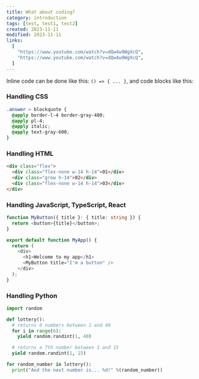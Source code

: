 ```yaml
---
title: What about coding?
category: introduction
tags: [test, test1, test2]
created: 2023-11-11
modified: 2023-11-11
links:
  [
    "https://www.youtube.com/watch?v=dQw4w9WgXcQ",
    "https://www.youtube.com/watch?v=dQw4w9WgXcQ",
  ]
---
```


Inline code can be done like this: `() => { ... }`, and code blocks like this:

### Handling CSS

```css
.answer > blockquote {
  @apply border-l-4 border-gray-400;
  @apply pl-4;
  @apply italic;
  @apply text-gray-600;
}
```

### Handling HTML

```html
<div class="flex">
  <div class="flex-none w-14 h-14">01</div>
  <div class="grow h-14">02</div>
  <div class="flex-none w-14 h-14">03</div>
</div>
```

### Handling JavaScript, TypeScript, React

```typescript
function MyButton({ title }: { title: string }) {
  return <button>{title}</button>;
}

export default function MyApp() {
  return (
    <div>
      <h1>Welcome to my app</h1>
      <MyButton title="I'm a button" />
    </div>
  );
}
```

### Handling Python

```python
import random

def lottery():
  # returns 6 numbers between 1 and 40
  for i in range(6):
    yield random.randint(1, 40)

  # returns a 7th number between 1 and 15
  yield random.randint(1, 15)

for random_number in lottery():
  print("And the next number is... %d!" %(random_number))
```
